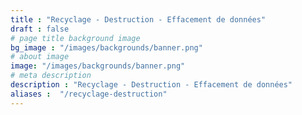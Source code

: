 ```yaml
---
title : "Recyclage - Destruction - Effacement de données"
draft : false
# page title background image
bg_image : "/images/backgrounds/banner.png"
# about image
image: "/images/backgrounds/banner.png"
# meta description
description : "Recyclage - Destruction - Effacement de données"
aliases :  "/recyclage-destruction"
---
```

